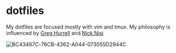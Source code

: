 # dotfiles

My dotfiles are focused mostly with vim and tmux. My philosophy is influenced by [Greg Hurrell](https://github.com/wincent/wincent) and [Nick Nisi](https://github.com/nicknisi/dotfiles)

![BC43467C-76CB-4362-A044-073055D2944C](https://user-images.githubusercontent.com/11088342/93539240-77c01b80-f950-11ea-943b-988ee39a67b3.jpeg)
